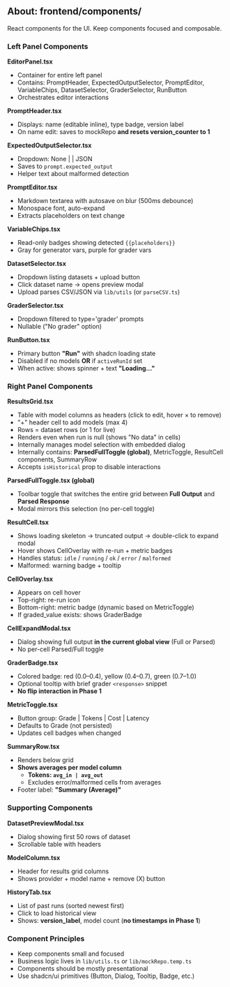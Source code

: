 ## About: frontend/components/

React components for the UI. Keep components focused and composable.

### Left Panel Components

**EditorPanel.tsx**
- Container for entire left panel
- Contains: PromptHeader, ExpectedOutputSelector, PromptEditor, VariableChips, DatasetSelector, GraderSelector, RunButton
- Orchestrates editor interactions

**PromptHeader.tsx**
- Displays: name (editable inline), type badge, version label
- On name edit: saves to mockRepo **and resets version_counter to 1**

**ExpectedOutputSelector.tsx**
- Dropdown: None | <response> | JSON
- Saves to `prompt.expected_output`
- Helper text about malformed detection

**PromptEditor.tsx**
- Markdown textarea with autosave on blur (500ms debounce)
- Monospace font, auto-expand
- Extracts placeholders on text change

**VariableChips.tsx**
- Read-only badges showing detected `{{placeholders}}`
- Gray for generator vars, purple for grader vars

**DatasetSelector.tsx**
- Dropdown listing datasets + upload button
- Click dataset name → opens preview modal
- Upload parses CSV/JSON via `lib/utils` (or `parseCSV.ts`)

**GraderSelector.tsx**
- Dropdown filtered to type='grader' prompts
- Nullable ("No grader" option)

**RunButton.tsx**
- Primary button **"Run"** with shadcn loading state
- Disabled if no models **OR** if `activeRunId` set
- When active: shows spinner + text **"Loading…"**

### Right Panel Components

**ResultsGrid.tsx**
- Table with model columns as headers (click to edit, hover × to remove)
- "+" header cell to add models (max 4)
- Rows = dataset rows (or 1 for live)
- Renders even when run is null (shows "No data" in cells)
- Internally manages model selection with embedded dialog
- Internally contains: **ParsedFullToggle (global)**, MetricToggle, ResultCell components, SummaryRow
- Accepts `isHistorical` prop to disable interactions

**ParsedFullToggle.tsx (global)**
- Toolbar toggle that switches the entire grid between **Full Output** and **Parsed Response**
- Modal mirrors this selection (no per-cell toggle)

**ResultCell.tsx**
- Shows loading skeleton → truncated output → double-click to expand modal
- Hover shows CellOverlay with re-run + metric badges
- Handles status: `idle` / `running` / `ok` / `error` / `malformed`
- Malformed: warning badge + tooltip

**CellOverlay.tsx**
- Appears on cell hover
- Top-right: re-run icon
- Bottom-right: metric badge (dynamic based on MetricToggle)
- If graded_value exists: shows GraderBadge

**CellExpandModal.tsx**
- Dialog showing full output **in the current global view** (Full or Parsed)
- No per-cell Parsed/Full toggle

**GraderBadge.tsx**
- Colored badge: red (0.0–0.4), yellow (0.4–0.7), green (0.7–1.0)
- Optional tooltip with brief grader `<response>` snippet
- **No flip interaction in Phase 1**

**MetricToggle.tsx**
- Button group: Grade | Tokens | Cost | Latency
- Defaults to Grade (not persisted)
- Updates cell badges when changed

**SummaryRow.tsx**
- Renders below grid
- **Shows averages per model column**
  - **Tokens: `avg_in | avg_out`**
  - Excludes error/malformed cells from averages
- Footer label: **"Summary (Average)"**

### Supporting Components

**DatasetPreviewModal.tsx**
- Dialog showing first 50 rows of dataset
- Scrollable table with headers

**ModelColumn.tsx**
- Header for results grid columns
- Shows provider + model name + remove (X) button

**HistoryTab.tsx**
- List of past runs (sorted newest first)
- Click to load historical view
- Shows: **version_label**, model count (**no timestamps in Phase 1**)

### Component Principles
- Keep components small and focused
- Business logic lives in `lib/utils.ts` or `lib/mockRepo.temp.ts`
- Components should be mostly presentational
- Use shadcn/ui primitives (Button, Dialog, Tooltip, Badge, etc.)
